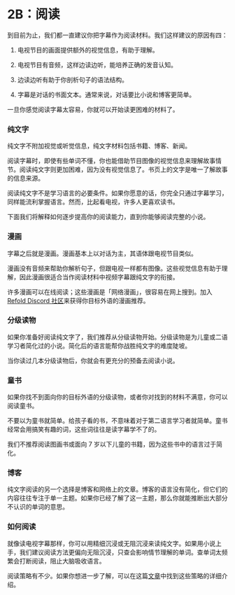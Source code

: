 # 2B：阅读

到目前为止，我们都一直建议你把字幕作为阅读材料。我们这样建议的原因有四：

1. 电视节目的画面提供额外的视觉信息，有助于理解。

2. 电视节目有音频，这样边读边听，能培养正确的发音认知。

3. 边读边听有助于你剖析句子的语法结构。

4. 字幕是对话的书面文本。通常来说，对话要比小说和博客更简单。

一旦你感觉阅读字幕太容易，你就可以开始读更困难的材料了。

### 纯文字

纯文字不附加视觉或听觉信息，纯文字材料包括书籍、博客、新闻。

阅读字幕时，即使有些单词不懂，你也能借助节目图像的视觉信息来理解故事情节。阅读纯文字则更加困难，因为没有视觉信息了。书页上的文字是唯一了解故事的信息来源。

阅读纯文字不是学习语言的必要条件。如果你愿意的话，你完全只通过字幕学习，同样能流利掌握语言。然而，比起看电视，许多人更喜欢读书。

下面我们将解释如何逐步提高你的阅读能力，直到你能够阅读完整的小说。

### 漫画

字幕之后就是漫画。漫画基本上以对话为主，其语体跟电视节目类似。

漫画没有音频来帮助你解析句子，但跟电视一样都有图像。这些视觉信息有助于理解，因此漫画很适合当作阅读材料中视频字幕跟纯文字的衔接。

许多漫画可以在线阅读；这些漫画是「网络漫画」，很容易在网上搜到。加入 [Refold Discord 社区](https://refold.la/join)来获得你目标外语的漫画推荐。

### 分级读物

如果你准备好阅读纯文字了，我们推荐从分级读物开始。分级读物是为儿童或二语学习者简化过的小说。简化后的语言能帮你战胜纯文字的难度陡坡。

当你读过几本分级读物后，你就会有更充分的预备去阅读小说。

### 童书

如果你找不到面向你的目标外语的分级读物，或者你对找到的材料不满意，你可以阅读童书。

不要以为童书就简单。给孩子看的书，不意味着对于第二语言学习者就简单。童书经常会用搞笑有趣的词，这些词往往是读字幕学不了的。

我们不推荐阅读图画书或面向 7 岁以下儿童的书籍，因为这些书中的语言过于简化。

### 博客

纯文字阅读的另一个选择是博客和网络上的文章。博客的语言没有简化，但它们的内容往往专注于单一主题。如果你已经了解了这一主题，那么你就能推断出大部分不认识的单词的意思。

### 如何阅读

就像读电视字幕那样，你可以用精细沉浸或无阻沉浸来读纯文字。如果用小说上手，我们建议阅读方法更偏向无阻沉浸，只查会影响情节理解的单词。查单词太频繁会打断阅读，阻止大脑吸收语言。

阅读策略有不少。如果你想进一步了解，可以在这篇[文章](https://refold.la/roadmap/stage-2/c/how-to-read-a-novel#Reading-Strategies)中找到这些策略的详细介绍。